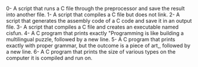 0- A script that runs a C file through the preprocessor and save the result into another file.
1- A script that compiles a C file but does not link.
2- A script that generates the assembly code of a C code and save it in an output file.
3- A script that compiles a C file and creates an executable named cisfun.
4- A C program that prints exactly "Programming is like building a multilingual puzzle, followed by a new line.
5- A C program that prints exactly with proper grammar, but the outcome is a piece of art,, followed by a new line.
6- A C program that prints the size of various types on the computer it is compiled and run on.
